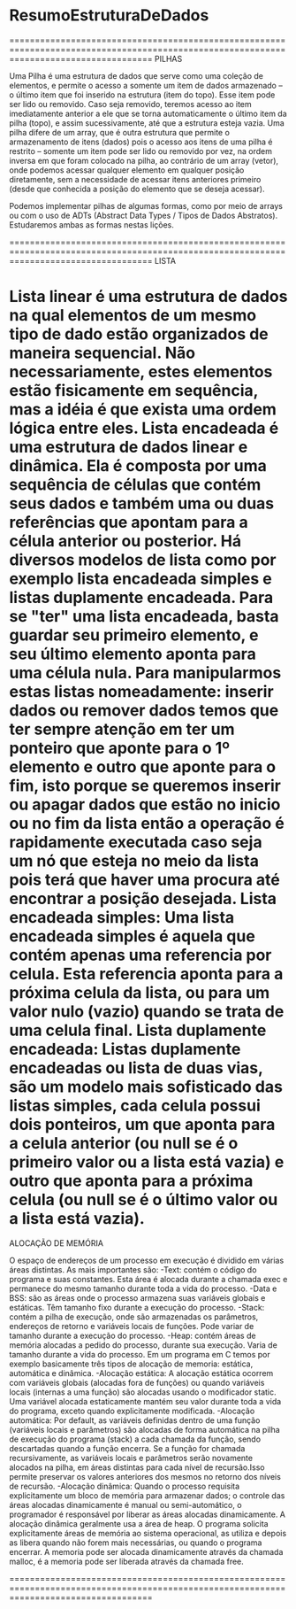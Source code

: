 # ResumoEstruturaDeDados

========================================================================================================================================
PILHAS

Uma Pilha é uma estrutura de dados que serve como uma coleção de elementos,  e permite o acesso a somente um item de dados armazenado – o último item que foi inserido na estrutura (item do topo). Esse item pode ser lido ou removido. Caso seja removido, teremos acesso ao item imediatamente anterior a ele que se torna automaticamente o último item da pilha (topo), e assim sucessivamente, até que a estrutura esteja vazia. 
Uma pilha difere de um array, que é outra estrutura que permite o armazenamento de itens (dados) pois o acesso aos itens de uma pilha é restrito – somente um item pode ser lido ou removido por vez, na ordem inversa em que foram colocado na pilha, ao contrário de um array (vetor), onde podemos acessar qualquer elemento em qualquer posição diretamente, sem a necessidade de acessar itens anteriores primeiro (desde que conhecida a posição do elemento que se deseja acessar).

Podemos implementar pilhas de algumas formas, como por meio de arrays ou com o uso de ADTs (Abstract Data Types / Tipos de Dados Abstratos). Estudaremos ambas as formas nestas lições.

========================================================================================================================================
LISTA

Lista linear é uma estrutura de dados na qual elementos de um mesmo tipo de dado estão organizados de maneira sequencial. Não necessariamente, estes elementos estão fisicamente em sequência, mas a idéia é que exista uma ordem lógica entre eles.
Lista encadeada é uma estrutura de dados linear e dinâmica. Ela é composta por uma sequência de células que contém seus dados e também uma ou duas referências que apontam para a célula anterior ou posterior. Há diversos modelos de lista como por exemplo lista encadeada simples e listas duplamente encadeada.
Para se "ter" uma lista encadeada, basta guardar seu primeiro elemento, e seu último elemento aponta para uma célula nula.
Para manipularmos estas listas nomeadamente: inserir dados ou remover dados temos que ter sempre atenção em ter um ponteiro que aponte para o 1º elemento e outro que aponte para o fim, isto porque se queremos inserir ou apagar dados que estão no inicio ou no fim da lista então a operação é rapidamente executada caso seja um nó que esteja no meio da lista pois terá que haver uma procura até encontrar a posição desejada.
Lista encadeada simples: Uma lista encadeada simples é aquela que contém apenas uma referencia por celula. Esta referencia aponta para a próxima celula da lista, ou para um valor nulo (vazio) quando se trata de uma celula final.
Lista duplamente encadeada: Listas duplamente encadeadas ou lista de duas vias, são um modelo mais sofisticado das listas simples, cada celula possui dois ponteiros, um que aponta para a celula anterior (ou null se é o primeiro valor ou a lista está vazia) e outro que aponta para a próxima celula (ou null se é o último valor ou a lista está vazia).
=======================================================================================================================================
ALOCAÇÃO DE MEMÓRIA

O espaço de endereços de um processo em execução é dividido em várias áreas distintas. As mais importantes são:
-Text: contém o código do programa e suas constantes. Esta área é alocada durante a chamada exec e permanece do mesmo tamanho durante toda a vida do processo.
-Data e BSS: são as áreas onde o processo armazena suas variáveis globais e estáticas. Têm tamanho fixo durante a execução do processo.
-Stack: contém a pilha de execução, onde são armazenadas os parâmetros, endereços de retorno e variáveis locais de funções. Pode variar de tamanho durante a execução do processo.
-Heap: contém áreas de memória alocadas a pedido do processo, durante sua execução. Varia de tamanho durante a vida do processo.
Em um programa em C temos por exemplo basicamente três tipos de alocação de memoria: estática, automática e dinâmica.
-Alocação estática: 
  A alocação estática ocorrem com variáveis globais (alocadas fora de funções) ou quando variáveis locais (internas a uma função) são alocadas usando o modificador static. Uma variável alocada estaticamente mantém seu valor durante toda a vida do programa, exceto quando explicitamente modificada.
-Alocação automática: Por default, as variáveis definidas dentro de uma função (variáveis locais e parâmetros) são alocadas de forma automática na pilha de execução do programa (stack) a cada chamada da função, sendo descartadas quando a função encerra. Se a função for chamada recursivamente, as variáveis locais e parâmetros serão novamente alocados na pilha, em áreas distintas para cada nível de recursão.Isso permite preservar os valores anteriores dos mesmos no retorno dos níveis de recursão.
-Alocação dinâmica: Quando o processo requisita explicitamente um bloco de memória para armazenar dados; o controle das áreas alocadas dinamicamente é manual ou semi-automático, o programador é responsável por liberar as áreas alocadas dinamicamente. A alocação dinâmica geralmente usa a área de heap. O programa solicita explicitamente áreas de memória ao sistema operacional, as utiliza e depois as libera quando não forem mais necessárias, ou quando o programa encerrar. A memoria pode ser alocada dinamicamente através da chamada malloc, é a memoria pode ser liberada através da chamada free.

========================================================================================================================================
